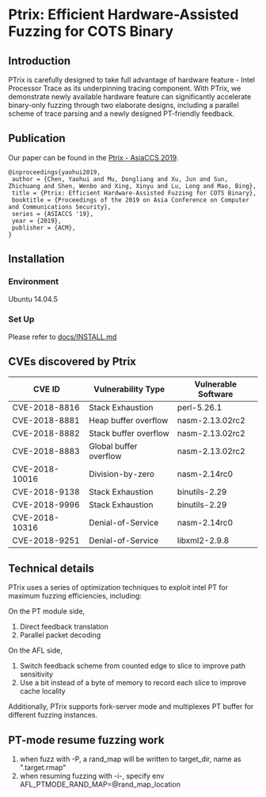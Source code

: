 # Ptrix: Efficient Hardware-Assisted Fuzzing for COTS Binary

## Introduction

PTrix is carefully designed to take full advantage of hardware feature - Intel Processor Trace as its underpinning tracing component. With PTrix, we demonstrate newly available hardware feature can significantly accelerate binary-only fuzzing through two elaborate designs, including a parallel scheme of trace parsing and a newly designed PT-friendly feedback.

## Publication

Our paper can be found in the [Ptrix - AsiaCCS 2019](ptrix.pdf).

```
@inproceedings{yaohui2019,
 author = {Chen, Yaohui and Mu, Dongliang and Xu, Jun and Sun, Zhichuang and Shen, Wenbo and Xing, Xinyu and Lu, Long and Mao, Bing},
 title = {Ptrix: Efficient Hardware-Assisted Fuzzing for COTS Binary},
 booktitle = {Proceedings of the 2019 on Asia Conference on Computer and Communications Security},
 series = {ASIACCS '19},
 year = {2019},
 publisher = {ACM},
} 
```

## Installation

### Environment

Ubuntu 14.04.5

### Set Up

Please refer to [docs/INSTALL.md](docs/INSTALL.md)

## CVEs discovered by Ptrix

|   CVE ID       | Vulnerability Type     | Vulnerable Software |
| -------------- | ---------------------- | ------------------- |
| CVE-2018-8816  | Stack Exhaustion       | perl-5.26.1         |
| CVE-2018-8881  | Heap buffer overflow   | nasm-2.13.02rc2     |
| CVE-2018-8882  | Stack buffer overflow  | nasm-2.13.02rc2     |
| CVE-2018-8883  | Global buffer overflow | nasm-2.13.02rc2     |
| CVE-2018-10016 | Division-by-zero       | nasm-2.14rc0        |
| CVE-2018-9138  | Stack Exhaustion       | binutils-2.29       |
| CVE-2018-9996  | Stack Exhaustion       | binutils-2.29       |
| CVE-2018-10316 | Denial-of-Service      | nasm-2.14rc0        |
| CVE-2018-9251  | Denial-of-Service      | libxml2-2.9.8       |

## Technical details

PTrix uses a series of optimization techniques to exploit intel PT for maximum fuzzing efficiencies, including: 

On the PT module side,
1. Direct feedback translation
2. Parallel packet decoding

On the AFL side,
1. Switch feedback scheme from counted edge to slice to improve path sensitivity
2. Use a bit instead of a byte of memory to record each slice to improve cache locality

Additionally, PTrix supports fork-server mode and multiplexes PT buffer for different fuzzing instances.

## PT-mode resume fuzzing work

1. when fuzz with -P, a rand_map will be written to target_dir, name as ".target.rmap"
2. when resuming fuzzing with -i-, specify env AFL_PTMODE_RAND_MAP=@rand_map_location
